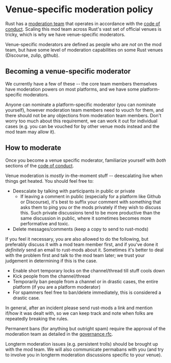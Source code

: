 # Venue-specific moderation policy

Rust has a [moderation team] that operates in accordance with the [code of conduct][coc-mod]. Scaling this mod team across Rust's vast set of official venues is tricky, which is why we have venue-specific moderators.

Venue-specific moderators are defined as people who are _not_ on the mod team, but have some level of moderation capabilities on some Rust venues (Discourse, zulip, github).

## Becoming a venue-specific moderator

We currently have a few of these -- the core team members themselves have moderation powers on most platforms, and we have some platform-specific moderators.

Anyone can nominate a platform-specific moderator (you can nominate yourself), however moderation team members need to vouch for them, and there should not be any objections from moderation team members. Don't worry too much about this requirement, we can work it out for individual cases (e.g. you can be vouched for by other venue mods instead and the mod team may allow it).

## How to moderate

Once you become a venue specific moderator, familiarize yourself with _both_ sections of the [code of conduct].

Venue moderation is _mostly_ in-the-moment stuff -- deescalating live when things get heated. You should feel free to:

 - Deescalate by talking with participants in public or private
   - If leaving a comment in public (especially for a platform like Github or Discourse), it's best to suffix your comment with something that asks them to ping you or the mods privately if they wish to discuss this. Such private discussions tend to be more productive than the same discussion in public, where it sometimes becomes more performative and toxic.
 - Delete messages/comments (keep a copy to send to rust-mods)

If you feel it necessary, you are also allowed to do the following, but preferably discuss it with a mod team member first, and if you've done it _definitely_ send an email to rust-mods about it. Sometimes it's better to deal with the problem first and talk to the mod team later; we trust your judgement in determining if this is the case.

 - Enable short temporary locks on the channel/thread till stuff cools down
 - Kick people from the channel/thread
 - Temporarily ban people from a channel or in drastic cases, the entire platform (if you are a platform moderator)
 - For spammers feel free to ban/delete immediately, this is considered a drastic case.

In general, after an incident please send rust-mods a link and mention if/how it was dealt with, so we can keep track and note when folks are repeatedly breaking the rules.

Permanent bans (for anything but outright spam) require the approval of the moderation team as detailed in the [governance rfc].

Longterm moderation issues (e.g. persistent trolls) should be brought up with the mod team. We will also communicate permabans with you (and try to involve you in longterm moderation discussions specific to your venue).

 [moderation team]: http://rust-lang.org/team.html
 [coc-mod]: https://www.rust-lang.org/en-US/conduct.html#moderation
 [code of conduct]: https://www.rust-lang.org/en-US/conduct.html
 [governance rfc]: https://github.com/rust-lang/rfcs/blob/master/text/1068-rust-governance.md#initial-plan-for-moderation
